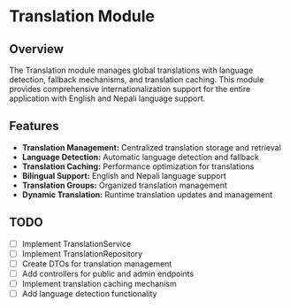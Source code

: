 # Translation Module

## Overview

The Translation module manages global translations with language detection, fallback mechanisms, and translation caching. This module provides comprehensive internationalization support for the entire application with English and Nepali language support.

## Features

- **Translation Management:** Centralized translation storage and retrieval
- **Language Detection:** Automatic language detection and fallback
- **Translation Caching:** Performance optimization for translations
- **Bilingual Support:** English and Nepali language support
- **Translation Groups:** Organized translation management
- **Dynamic Translation:** Runtime translation updates and management

## TODO

- [ ] Implement TranslationService
- [ ] Implement TranslationRepository
- [ ] Create DTOs for translation management
- [ ] Add controllers for public and admin endpoints
- [ ] Implement translation caching mechanism
- [ ] Add language detection functionality 